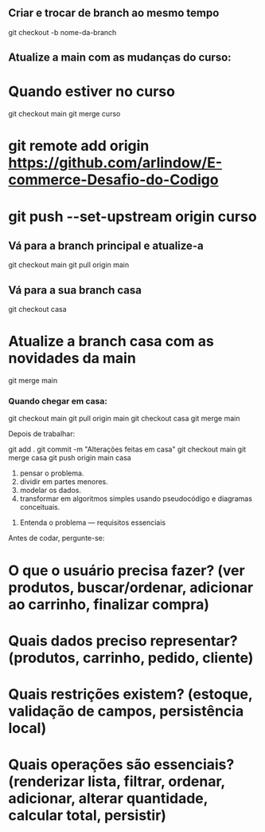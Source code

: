 ## Criar e trocar de branch ao mesmo tempo ## 
git checkout -b nome-da-branch

## Atualize a main com as mudanças do curso: ## 
# Quando estiver no curso
git checkout main
git merge curso

# git remote add origin https://github.com/arlindow/E-commerce-Desafio-do-Codigo

# git push --set-upstream origin curso

## Vá para a branch principal e atualize-a
git checkout main
git pull origin main

## Vá para a sua branch casa
git checkout casa

# Atualize a branch casa com as novidades da main
git merge main

### Quando chegar em casa: ### 

git checkout main
git pull origin main
git checkout casa
git merge main


Depois de trabalhar:

git add .
git commit -m "Alterações feitas em casa"
git checkout main
git merge casa
git push origin main casa



1. pensar o problema.
2. dividir em partes menores. 
3. modelar os dados.  
4. transformar em algoritmos simples usando pseudocódigo e diagramas conceituais.

1) Entenda o problema — requisitos essenciais

Antes de codar, pergunte-se:

# O que o usuário precisa fazer? (ver produtos, buscar/ordenar, adicionar ao carrinho, finalizar compra)

# Quais dados preciso representar? (produtos, carrinho, pedido, cliente)

# Quais restrições existem? (estoque, validação de campos, persistência local)

# Quais operações são essenciais? (renderizar lista, filtrar, ordenar, adicionar, alterar quantidade, calcular total, persistir)

